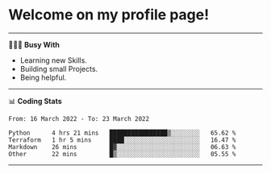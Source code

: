# Welcome on my profile page!
<!-- print(("dralla"[::-1]+"s").capitalize()) -->

---
👨🏻‍💻 **Busy With**
* Learning new Skills.
* Building small Projects.
* Being helpful.

---
📊 **Coding Stats**
<!--START_SECTION:waka-->

```text
From: 16 March 2022 - To: 23 March 2022

Python      4 hrs 21 mins   ████████████████▒░░░░░░░░   65.62 %
Terraform   1 hr 5 mins     ████░░░░░░░░░░░░░░░░░░░░░   16.47 %
Markdown    26 mins         █▓░░░░░░░░░░░░░░░░░░░░░░░   06.63 %
Other       22 mins         █▒░░░░░░░░░░░░░░░░░░░░░░░   05.55 %
```

<!--END_SECTION:waka-->
---

